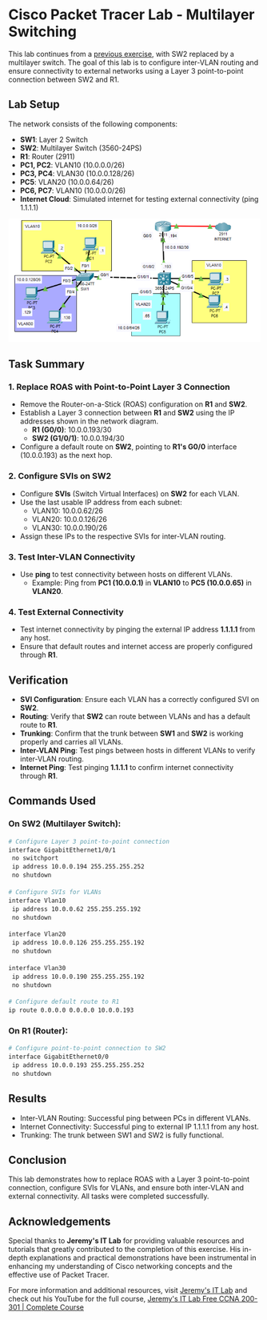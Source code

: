 # Cisco Packet Tracer Lab - Multilayer Switching

This lab continues from a <a href= "">previous exercise</a>, with SW2 replaced by a multilayer switch. The goal of this lab is to configure inter-VLAN routing and ensure connectivity to external networks using a Layer 3 point-to-point connection between SW2 and R1.

## Lab Setup

The network consists of the following components:
- **SW1**: Layer 2 Switch
- **SW2**: Multilayer Switch (3560-24PS)
- **R1**: Router (2911)
- **PC1, PC2**: VLAN10 (10.0.0.0/26)
- **PC3, PC4**: VLAN30 (10.0.0.128/26)
- **PC5**: VLAN20 (10.0.0.64/26)
- **PC6, PC7**: VLAN10 (10.0.0.0/26)
- **Internet Cloud**: Simulated internet for testing external connectivity (ping 1.1.1.1)

<img src="https://github.com/ro-drick/VLAN-ROAS-Configuration-Part-2/blob/main/VLANs_part3.PNG">

## Task Summary

### 1. Replace ROAS with Point-to-Point Layer 3 Connection
- Remove the Router-on-a-Stick (ROAS) configuration on **R1** and **SW2**.
- Establish a Layer 3 connection between **R1** and **SW2** using the IP addresses shown in the network diagram.
    - **R1 (G0/0)**: 10.0.0.193/30
    - **SW2 (G1/0/1)**: 10.0.0.194/30
- Configure a default route on **SW2**, pointing to **R1's G0/0** interface (10.0.0.193) as the next hop.

### 2. Configure SVIs on SW2
- Configure **SVIs** (Switch Virtual Interfaces) on **SW2** for each VLAN.
- Use the last usable IP address from each subnet:
    - VLAN10: 10.0.0.62/26
    - VLAN20: 10.0.0.126/26
    - VLAN30: 10.0.0.190/26
- Assign these IPs to the respective SVIs for inter-VLAN routing.

### 3. Test Inter-VLAN Connectivity
- Use **ping** to test connectivity between hosts on different VLANs.
    - Example: Ping from **PC1 (10.0.0.1)** in **VLAN10** to **PC5 (10.0.0.65)** in **VLAN20**.

### 4. Test External Connectivity
- Test internet connectivity by pinging the external IP address **1.1.1.1** from any host.
- Ensure that default routes and internet access are properly configured through **R1**.

## Verification

- **SVI Configuration**: Ensure each VLAN has a correctly configured SVI on **SW2**.
- **Routing**: Verify that **SW2** can route between VLANs and has a default route to **R1**.
- **Trunking**: Confirm that the trunk between **SW1** and **SW2** is working properly and carries all VLANs.
- **Inter-VLAN Ping**: Test pings between hosts in different VLANs to verify inter-VLAN routing.
- **Internet Ping**: Test pinging **1.1.1.1** to confirm internet connectivity through **R1**.

## Commands Used

### On SW2 (Multilayer Switch):
```bash
# Configure Layer 3 point-to-point connection
interface GigabitEthernet1/0/1
 no switchport
 ip address 10.0.0.194 255.255.255.252
 no shutdown

# Configure SVIs for VLANs
interface Vlan10
 ip address 10.0.0.62 255.255.255.192
 no shutdown

interface Vlan20
 ip address 10.0.0.126 255.255.255.192
 no shutdown

interface Vlan30
 ip address 10.0.0.190 255.255.255.192
 no shutdown

# Configure default route to R1
ip route 0.0.0.0 0.0.0.0 10.0.0.193
```
### On R1 (Router):
```bash
# Configure point-to-point connection to SW2
interface GigabitEthernet0/0
 ip address 10.0.0.193 255.255.255.252
 no shutdown
```
## Results
- Inter-VLAN Routing: Successful ping between PCs in different VLANs.
- Internet Connectivity: Successful ping to external IP 1.1.1.1 from any host.
- Trunking: The trunk between SW1 and SW2 is fully functional.
## Conclusion
This lab demonstrates how to replace ROAS with a Layer 3 point-to-point connection, configure SVIs for VLANs, and ensure both inter-VLAN and external connectivity. All tasks were completed successfully.
## Acknowledgements


Special thanks to **Jeremy's IT Lab** for providing valuable resources and tutorials that greatly contributed to the completion of this exercise. His in-depth explanations and practical demonstrations have been instrumental in enhancing my understanding of Cisco networking concepts and the effective use of Packet Tracer.

For more information and additional resources, visit [Jeremy's IT Lab](https://jeremysitlab.com/) and check out his YouTube for the full course, [Jeremy's IT Lab Free CCNA 200-301 | Complete Course](https://www.youtube.com/playlist?list=PLxbwE86jKRgMpuZuLBivzlM8s2Dk5lXBQ)
